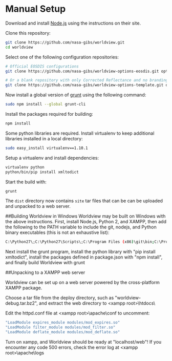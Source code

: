 # Manual Setup

Download and install [Node.js](http://nodejs.org/) using the instructions on
their site.

Clone this repository:

```bash
git clone https://github.com/nasa-gibs/worldview.git
cd worldview
```

Select one of the following configuration repositories:

```bash
# Official EOSDIS configurations
git clone https://github.com/nasa-gibs/worldview-options-eosdis.git options

# Or a blank repository with only Corrected Reflectance and no branding
git clone https://github.com/nasa-gibs/worldview-options-template.git options
```

Now install a global version of [grunt](http://gruntjs.com/) using the
following command:

```bash
sudo npm install --global grunt-cli
```

Install the packages required for building:

```bash
npm install
```

Some python libraries are required. Install virtualenv to keep additional
libraries installed in a local directory:

```bash
sudo easy_install virtualenv==1.10.1
```

Setup a virtualenv and install dependencies:

```bash
virtualenv python
python/bin/pip install xmltodict
```

Start the build with:

```bash
grunt
```

The ``dist`` directory now contains ``site`` tar files that can be
can be uploaded and unpacked to a web server.

##Building Worldview in Windows
Worldview may be built on Windows with the above instructions. First, install Node.js, Python 2, and XAMPP, then add the following to the PATH variable to include the git, nodejs, and Python binary executables (this is not an exhaustive list):

```bash
C:\Python27\;C:\Python27\Scripts\;C:\Program Files (x86)\git\bin;C:\Program Files\nodejs;
```

Next install the grunt program, install the python library with "pip install xmltodict", install the packages defined in package.json with "npm install", and finally build Worldview with grunt

##Unpacking to a XAMPP web server

Worldview can be set up on a web server powered by the cross-platform XAMPP package.

Choose a tar file from the deploy directory, such as "worldview-debug.tar.bz2", and extract the web directory to &lt;xampp root&gt;\htdocs\

Edit the httpd.conf file at &lt;xampp root&gt;\apache\conf to uncomment:

```bash
"LoadModule expires_module modules/mod_expires.so" 
"LoadModule filter_module modules/mod_filter.so"
"LoadModule deflate_module modules/mod_deflate.so"
```

Turn on xampp, and Worldview should be ready at "localhost/web"! If you encounter any code 500 errors, check the error log at &lt;xampp root&gt;\apache\logs